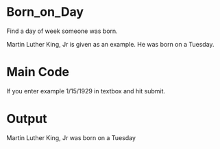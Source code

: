 Born_on_Day
===========


Find a day of week someone was born.


Martin Luther King, Jr is given as an example. He was born on a Tuesday.


Main Code
==========

If you enter example 1/15/1929 in textbox and hit submit. 


Output
======

Martin Luther King, Jr was born on a Tuesday
